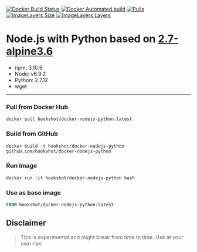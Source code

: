 [![Docker Build Status](https://img.shields.io/docker/build/hookshot/docker-nodejs-python.svg)](https://hub.docker.com/r/hookshot/docker-nodejs-python/)
[![Docker Automated build](https://img.shields.io/docker/automated/hookshot/docker-nodejs-python.svg)](https://hub.docker.com/r/hookshot/docker-nodejs-python/)
[![Pulls](https://img.shields.io/docker/pulls/hookshot/docker-nodejs-python.svg)](https://hub.docker.com/r/hookshot/docker-nodejs-python/)
[![ImageLayers Size](https://img.shields.io/imagelayers/image-size/hookshot/docker-nodejs-python/latest.svg)](https://hub.docker.com/r/hookshot/docker-nodejs-python/)
[![ImageLayers Layers](https://img.shields.io/imagelayers/layers/hookshot/docker-nodejs-python/latest.svg)](https://hub.docker.com/hookshot/docker-nodejs-python)


# Node.js with Python based on [2.7-alpine3.6](https://hub.docker.com/_/python/)
- npm: 3.10.9
- Node: v6.9.2
- Python: 2.7.12
- wget
----
### Pull from Docker Hub
```
docker pull hookshot/docker-nodejs-python:latest
```

### Build from GitHub
```
docker build -t hookshot/docker-nodejs-python github.com/hookshot/docker-nodejs-python
```

### Run image
```
docker run -it hookshot/docker-nodejs-python bash
```

### Use as base image
```Dockerfile
FROM hookshot/docker-nodejs-python:latest
```

## Disclaimer
> This is experimental and might break from time to time. Use at your own risk!
